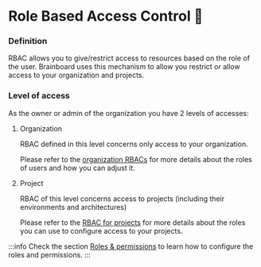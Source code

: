 # Role Based Access Control 🔐

### Definition

RBAC allows you to give/restrict access to resources based on the role of the user. Brainboard uses this mechanism to allow you restrict or allow access to your organization and projects.

### Level of access

As the owner or admin of the organization you have 2 levels of accesses:

1.  Organization

    RBAC defined in this level concerns only access to your organization.

    Please refer to the [organization RBACs](https://gitlab.com/brainboard/brainboard/-/blob/main/account-billing/organization/README.md#roles-within-an-organization) for more details about the roles of users and how you can adjust it.
2.  Project

    RBAC of this level concerns access to projects (including their environments and architectures)

    Please refer to the [RBAC for projects](https://gitlab.com/brainboard/brainboard/-/blob/main/security/projects/README.md#project-roles) for more details about the roles you can use to configure access to your projects.

:::info Check the section [Roles & permissions](https://gitlab.com/brainboard/brainboard/-/blob/main/rbac/README.md) to learn how to configure the roles and permissions. :::
